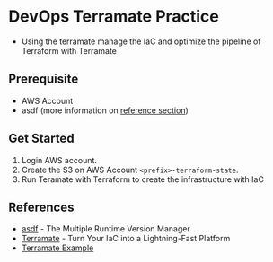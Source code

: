# DevOps Terramate Practice

- Using the terramate manage the IaC and optimize the pipeline of Terraform with Terramate

## Prerequisite

- AWS Account
- asdf (more information on [reference section](#references))

## Get Started

1. Login AWS account.
2. Create the S3 on AWS Account `<prefix>-terraform-state`.
3. Run Teramate with Terraform to create the infrastructure with IaC

## References

- [asdf](https://asdf-vm.com/) - The Multiple Runtime Version Manager
- [Terramate](https://terramate.io/) - Turn Your IaC into a Lightning-Fast Platform
- [Terramate Example](https://github.com/terramate-io/terramate-example-code-generation)
